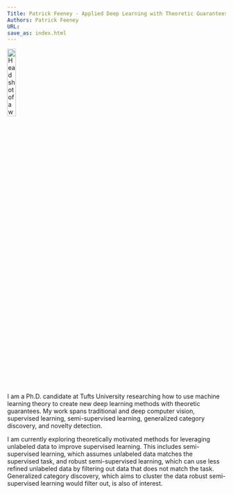 ```yaml
---
Title: Patrick Feeney - Applied Deep Learning with Theoretic Guarantees
Authors: Patrick Feeney
URL:
save_as: index.html
---
```


<img width="20%" alt="Head shot of a white man with black hair wearing a grey button up shirt." src="{static}profile_crop_cs.png">

<!-- TODO improve bio -->

I am a Ph.D. candidate at Tufts University researching how to use machine learning theory to create new deep learning methods with theoretic guarantees.
My work spans traditional and deep computer vision, supervised learning, semi-supervised learning, generalized category discovery, and novelty detection.

I am currently exploring theoretically motivated methods for leveraging unlabeled data to improve supervised learning.
This includes semi-supervised learning, which assumes unlabeled data matches the supervised task, and robust semi-supervised learning, which can use less refined unlabeled data by filtering out data that does not match the task. 
Generalized category discovery, which aims to cluster the data robust semi-supervised learning would filter out, is also of interest.
